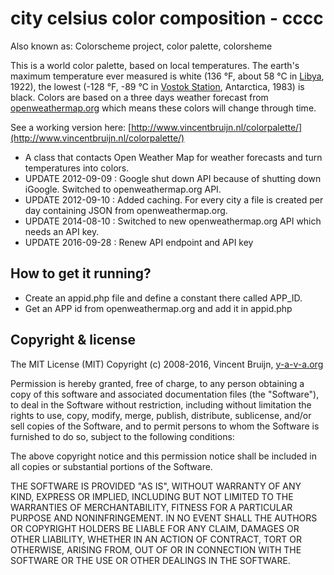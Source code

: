 city celsius color composition - cccc
=====================================

Also known as: Colorscheme project, color palette, colorsheme

This is a world color palette, based on local temperatures. The earth's maximum temperature ever measured is white (136 &deg;F, about 58 &deg;C in [Libya](https://en.wikipedia.org/wiki/Highest_temperature_recorded_on_Earth), 1922), the lowest (-128 &deg;F, -89 &deg;C in [Vostok Station](https://en.wikipedia.org/wiki/Lowest_temperature_recorded_on_Earth), Antarctica, 1983) is black. Colors are based on a three days weather forecast from [openweathermap.org](http://openweathermap.org/) which means these colors will change through time.

See a working version here: [http://www.vincentbruijn.nl/colorpalette/](http://www.vincentbruijn.nl/colorpalette/)


* A class that contacts Open Weather Map for weather forecasts and turn temperatures into colors.
* UPDATE 2012-09-09 : Google shut down API because of shutting down iGoogle. Switched to openweathermap.org API.
* UPDATE 2012-09-10 : Added caching. For every city a file is created per day containing JSON from openweathermap.org.
* UPDATE 2014-08-10 : Switched to new openweathermap.org API which needs an API key.
* UPDATE 2016-09-28 : Renew API endpoint and API key

## How to get it running?

* Create an appid.php file and define a constant there called APP_ID.
* Get an APP id from openweathermap.org and add it in appid.php

## Copyright & license

The MIT License (MIT)
Copyright (c) 2008-2016, Vincent Bruijn, [y-a-v-a.org](http://www.y-a-v-a.org)

Permission is hereby granted, free of charge, to any person obtaining a copy of this software and associated documentation files (the "Software"), to deal in the Software without restriction, including without limitation the rights to use, copy, modify, merge, publish, distribute, sublicense, and/or sell copies of the Software, and to permit persons to whom the Software is furnished to do so, subject to the following conditions:

The above copyright notice and this permission notice shall be included in all copies or substantial portions of the Software.

THE SOFTWARE IS PROVIDED "AS IS", WITHOUT WARRANTY OF ANY KIND, EXPRESS OR IMPLIED, INCLUDING BUT NOT LIMITED TO THE WARRANTIES OF MERCHANTABILITY, FITNESS FOR A PARTICULAR PURPOSE AND NONINFRINGEMENT. IN NO EVENT SHALL THE AUTHORS OR COPYRIGHT HOLDERS BE LIABLE FOR ANY CLAIM, DAMAGES OR OTHER LIABILITY, WHETHER IN AN ACTION OF CONTRACT, TORT OR OTHERWISE, ARISING FROM, OUT OF OR IN CONNECTION WITH THE SOFTWARE OR THE USE OR OTHER DEALINGS IN THE SOFTWARE.